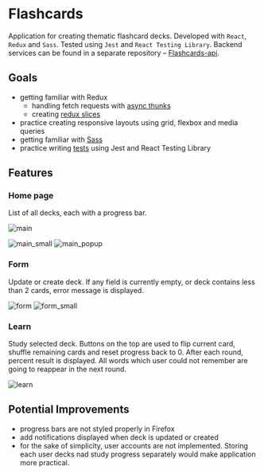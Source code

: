 # Flashcards

Application for creating thematic flashcard decks. Developed with `React`, `Redux` and `Sass`. Tested using `Jest` and `React Testing Library`. Backend services can be found in a separate repository – [Flashcards-api](https://github.com/RafalAlmakiewicz/flashcards-api).

## Goals

- getting familiar with Redux
  - handling fetch requests with [async thunks](https://github.com/RafalAlmakiewicz/flashcards/blob/master/src/app/api.js)
  - creating [redux slices](https://github.com/RafalAlmakiewicz/flashcards/tree/master/src/app)
- practice creating responsive layouts using grid, flexbox and media queries
- getting familiar with [Sass](https://github.com/RafalAlmakiewicz/flashcards/tree/master/src/styles)
- practice writing [tests](https://github.com/RafalAlmakiewicz/flashcards/tree/master/src/components/tests) using Jest and React Testing Library

## Features

### Home page

List of all decks, each with a progress bar.

![main](https://user-images.githubusercontent.com/79459373/144730499-990b2f44-8c3a-438b-8183-c4a5bf8e9f92.png)

![main_small](https://user-images.githubusercontent.com/79459373/144730548-edbcc58a-1476-4802-89aa-e4761ca48280.png)
![main_popup](https://user-images.githubusercontent.com/79459373/144730546-606024b8-d7d6-4641-8dea-ba700350f402.png)

### Form

Update or create deck. If any field is currently empty, or deck contains less than 2 cards, error message is displayed.

![form](https://user-images.githubusercontent.com/79459373/144730780-12392bec-058f-4ccd-b603-c3a71ce3377f.png)
![form_small](https://user-images.githubusercontent.com/79459373/144730781-5375b983-e827-4f00-8ad3-bd2d16bc7a44.png)

### Learn

Study selected deck. Buttons on the top are used to flip current card, shuffle remaining cards and reset progress back to 0. After each round, percent result is displayed. All words which user could not remember are going to reappear in the next round.

![learn](https://user-images.githubusercontent.com/79459373/144730785-d0e50eef-86f8-480b-9717-ac2adcfcc909.png)

## Potential Improvements

- progress bars are not styled properly in Firefox
- add notifications displayed when deck is updated or created
- for the sake of simplicity, user accounts are not implemented. Storing each user decks nad study progress separately would make application more practical.
